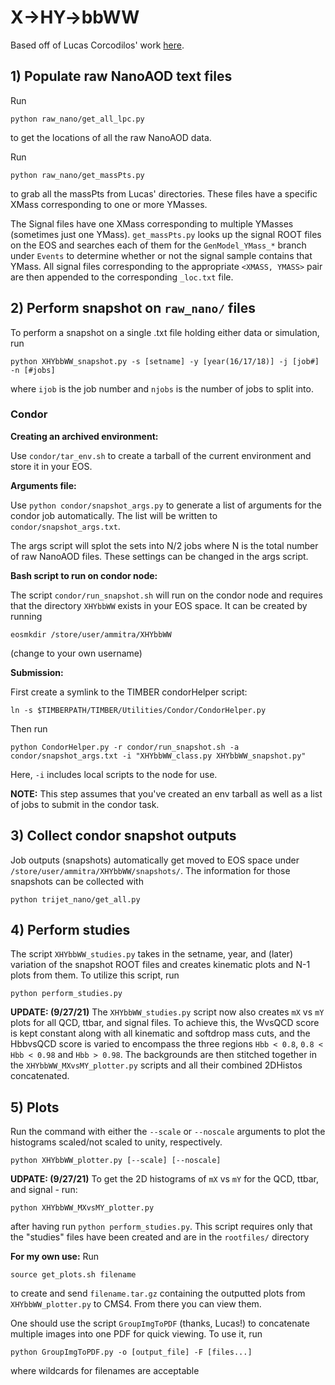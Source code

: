 # X->HY->bbWW
Based off of Lucas Corcodilos' work [here](https://github.com/lcorcodilos/TopHBoostedAllHad).

## 1) Populate raw NanoAOD text files
Run
 
```
python raw_nano/get_all_lpc.py
``` 

to get the locations of all the raw NanoAOD data.

Run 

```
python raw_nano/get_massPts.py
```

to grab all the massPts from Lucas' directories. These files have a specific XMass corresponding to one or more YMasses.

The Signal files have one XMass corresponding to multiple YMasses (sometimes just one YMass). `get_massPts.py` looks up the signal ROOT files on the EOS and searches each of them for the `GenModel_YMass_*` branch under `Events` to determine whether or not the signal sample contains that YMass. All signal files corresponding to the appropriate `<XMASS, YMASS>` pair are then appended to the corresponding `_loc.txt` file. 

## 2) Perform snapshot on `raw_nano/` files
To perform a snapshot on a single .txt file holding either data or simulation, run

```
python XHYbbWW_snapshot.py -s [setname] -y [year(16/17/18)] -j [job#] -n [#jobs]
```

where `ijob` is the job number and `njobs` is the number of jobs to split into.

### **Condor**

**Creating an archived environment:**

Use `condor/tar_env.sh` to create a tarball of the current environment and store it in your EOS.

**Arguments file:**

Use `python condor/snapshot_args.py` to generate a list of arguments for the condor job automatically. The list will be written to `condor/snapshot_args.txt`.

The args script will splot the sets into N/2 jobs where N is the total number of raw NanoAOD files. These settings can be changed in the args script.

**Bash script to run on condor node:**

The script `condor/run_snapshot.sh` will run on the condor node and requires that the directory `XHYbbWW` exists in your EOS space. It can be created by running

```
eosmkdir /store/user/ammitra/XHYbbWW
```

(change to your own username)

**Submission:**

First create a symlink to the TIMBER condorHelper script:

```
ln -s $TIMBERPATH/TIMBER/Utilities/Condor/CondorHelper.py
```

Then run 

```
python CondorHelper.py -r condor/run_snapshot.sh -a condor/snapshot_args.txt -i "XHYbbWW_class.py XHYbbWW_snapshot.py"
```

Here, `-i` includes local scripts to the node for use.


**NOTE:** This step assumes that you've created an env tarball as well as a list of jobs to submit in the condor task.

## 3) Collect condor snapshot outputs
Job outputs (snapshots) automatically get moved to EOS space under `/store/user/ammitra/XHYbbWW/snapshots/`. The information for those snapshots can be collected with 

```
python trijet_nano/get_all.py
```

## 4) Perform studies 

The script `XHYbbWW_studies.py` takes in the setname, year, and (later) variation of the snapshot ROOT files and creates kinematic plots and N-1 plots from them. To utilize this script, run 

```
python perform_studies.py
```

**UPDATE: (9/27/21)** The `XHYbbWW_studies.py` script now also creates `mX` vs `mY` plots for all QCD, ttbar, and signal files. To achieve this, the WvsQCD score is kept constant along with all kinematic and softdrop mass cuts, and the HbbvsQCD score is varied to encompass the three regions `Hbb < 0.8`, `0.8 < Hbb < 0.98` and `Hbb > 0.98`. The backgrounds are then stitched together in the `XHYbbWW_MXvsMY_plotter.py` scripts and all their combined 2DHistos concatenated. 

## 5) Plots

Run the command with either the `--scale` or `--noscale` arguments to plot the histograms scaled/not scaled to unity, respectively.

```
python XHYbbWW_plotter.py [--scale] [--noscale]
```

**UDPATE: (9/27/21)** To get the 2D histograms of `mX` vs `mY` for the QCD, ttbar, and signal - run:

```
python XHYbbWW_MXvsMY_plotter.py
```

after having run `python perform_studies.py`. This script requires only that the "studies" files have been created and are in the `rootfiles/` directory

**For my own use:** Run 

```
source get_plots.sh filename
```

to create and send `filename.tar.gz` containing the outputted plots from `XHYbbWW_plotter.py` to CMS4. From there you can view them.

One should use the script `GroupImgToPDF` (thanks, Lucas!) to concatenate multiple images into one PDF for quick viewing. To use it, run 

```
python GroupImgToPDF.py -o [output_file] -F [files...]
```

where wildcards for filenames are acceptable
